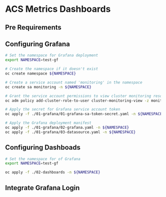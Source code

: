 # ACS Metrics Dashboards

## Pre Requirements

## Configuring Grafana

```bash
# Set the namespace for Grafana deployment
export NAMESPACE=test-gf

# Create the namespace if it doesn't exist
oc create namespace ${NAMESPACE}

# Create a service account named 'monitoring' in the namespace
oc create sa monitoring -n ${NAMESPACE}

# Grant the service account permissions to view cluster monitoring resources
oc adm policy add-cluster-role-to-user cluster-monitoring-view -z monitoring -n ${NAMESPACE}

# Apply the secret for Grafana service account token
oc apply -f ./01-grafana/01-grafana-sa-token-secret.yaml -n ${NAMESPACE}

# Apply the Grafana deployment manifest
oc apply -f ./01-grafana/02-grafana.yaml -n ${NAMESPACE}
oc apply -f ./01-grafana/03-datasource.yaml -n ${NAMESPACE}
```

## Configuring Dashboads

```bash
# Set the namespace for of Grafana
export NAMESPACE=test-gf

oc apply -f ./02-dashboards -n ${NAMESPACE}
```

## Integrate Grafana Login